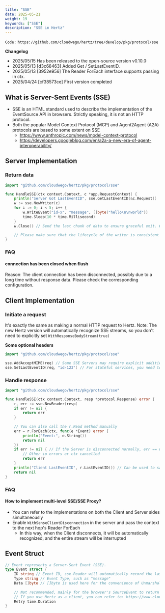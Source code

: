 ```yaml
---
title: "SSE"
date: 2025-05-21
weight: 19
keywords: ["SSE"]
description: "SSE in Hertz"
---
```

```Code：https://github.com/cloudwego/hertz/tree/develop/pkg/protocol/sse```

**Changelog**

- 2025/05/15 Has been released to the open-source version v0.10.0
- 2025/05/13 [d3c68463] Added Get / SetLastEventID.
- 2025/05/13 [3952e956] The Reader ForEach interface supports passing in ctx.
- 2025/04/24 [cf38573ce] First version completed

## What is Server-Sent Events (SSE)

- SSE is an HTML standard used to describe the implementation of the EventSource API in browsers. Strictly speaking, it is not an HTTP protocol.
- Both the popular Model Context Protocol (MCP) and Agent2Agent (A2A) protocols are based to some extent on SSE
  - https://www.anthropic.com/news/model-context-protocol
  - https://developers.googleblog.com/en/a2a-a-new-era-of-agent-interoperability/

## Server Implementation

### Return data

```go
import "github.com/cloudwego/hertz/pkg/protocol/sse"

func HandleSSE(ctx context.Context, c *app.RequestContext) {
    println("Server Got LastEventID", sse.GetLastEventID(&c.Request))
    w := sse.NewWriter(c)
    for i := 0; i < 5; i++ {
        w.WriteEvent("id-x", "message", []byte("hello\n\nworld"))
        time.Sleep(10 * time.Millisecond)
    }
    w.Close() // Send the last chunk of data to ensure graceful exit. Optional, Hertz will automatically call this after the Handler returns.

    // Please make sure that the lifecycle of the writer is consistent with that of the handler. Do not use it in asynchronous background.
}
```

### FAQ

#### connection has been closed when flush

Reason: The client connection has been disconnected, possibly due to a long time without response data. Please check the corresponding configuration.

## Client Implementation

### Initiate a request

It's exactly the same as making a normal HTTP request to Hertz.
Note: The new Hertz version will automatically recognize SSE streams, so you don't need to explicitly set `WithResponseBodyStream(true)`

**Some optional headers**

```go
import "github.com/cloudwego/hertz/pkg/protocol/sse"

sse.AddAcceptMIME(req) // Some SSE Servers may require explicit addition of Accept: text/event-stream
sse.SetLastEventID(req, "id-123") // For stateful services, you need to tell the Server via SetLastEventID
```

### Handle response

```go
import "github.com/cloudwego/hertz/pkg/protocol/sse"

func HandleSSE(ctx context.Context, resp *protocol.Response) error {
    r, err := sse.NewReader(resp)
    if err != nil {
        return err
    }
    
    // You can also call the r.Read method manually
    err = r.ForEach(ctx, func(e *Event) error {
        println("Event:", e.String())
        return nil
    })
    if err != nil { // If the Server is disconnected normally, err == nil here, no error will be reported
        // Other io errors or ctx cancelled
        return err
    }
    println("Client LastEventID", r.LastEventID()) // Can be used to save the last received Event ID
    return nil
}
```

### FAQ

#### How to implement multi-level SSE/SSE Proxy?

- You can refer to the implementations on both the Client and Server sides simultaneously
- Enable `WithSenseClientDisconnection` in the server and pass the context to the next hop's Reader ForEach
  - In this way, when the Client disconnects, it will be automatically recognized, and the entire stream will be interrupted

## Event Struct

```go
// Event represents a Server-Sent Event (SSE).
type Event struct {
    ID string // Event ID, sse.Reader will automatically record the last Event ID, which can be obtained using LastEventID()
    Type string // Event Type, such as "message"
    Data []byte // []byte is used here for the convenience of Unmarshal/Marshal, but according to spec, this field must be utf8 string
    
    // Not recommended, mainly for the browser's SourceEvent to return this field to control its retry strategy.
    // If you use Hertz as a client, you can refer to: https://www.cloudwego.io/docs/hertz/tutorials/basic-feature/retry/
    Retry time.Duration
}
```
